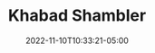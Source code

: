 ---
title: Khabad Shambler
date: 2022-11-10T10:33:21-05:00
draft: false
layout: national_monster_card
monster_manual: basic

Name: Khabad Shambler
Body_points: '40'
Strength_bonus: '6'
threshold: '0'
rips_from: Pin/Bind/Web
Descriptive Phrase: Large walking Plant
Type: Vegetable
APL: '7'
Movement: Wandering
Inteligence: Mindless
Society: Solitary
Motivation: 
  - Food
armor: None
offensive_abilities: 
  - Engulf x3 
  - Physical Web x3  
  - Duration of Physical Web: 10 Minutes
defensive_abilities: 'Lightning Adds to Body '
vulnerabilities: ''
spells: None
pyramid: None
rec_treasure: ''
notes: ''
weapon_use: None
claws: 'Two Handed '
base_damage_call: Small Weapon - 4 Normal Short/Longsword - 5 Normal Two handed - 9 Normal
at_death: Crumbles
healed_by: Healing and Lightning
immune_to: Sleep, Charm, Poison, Waylay, Flame, Ice
Protectives: None to Start
Zone: B
---